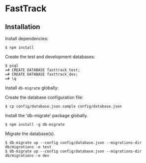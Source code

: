FastTrack
======

## Installation

Install dependencies:

```
$ npm install
```

Create the test and development databases:

```
$ psql
=# CREATE DATABASE fasttrack_test;
=# CREATE DATABASE fasttrack_dev;
=# \q
```

Install ```db-migrate``` globally:


Create the database configuration file:

```
$ cp config/database.json.sample config/database.json
```

Install the 'db-migrate' package globally.

```
$ npm install -g db-migrate
```

Migrate the database(s).

```
$ db-migrate up --config config/database.json --migrations-dir db/migrations -e test
$ db-migrate up --config config/database.json --migrations-dir db/migrations -e dev
```
